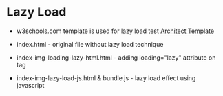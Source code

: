# Lazy Load

* w3schools.com template is used for lazy load test
[Architect Template](https://www.w3schools.com/w3css/w3css_templates.asp)

* index.html - original file without lazy load technique

* index-img-loading-lazy-html.html - adding loading="lazy" attribute on <img> tag

* index-img-lazy-load-js.html & bundle.js - lazy load effect using javascript
